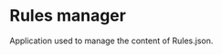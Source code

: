 Rules manager
=================================================
Application used to manage the content of Rules.json.
